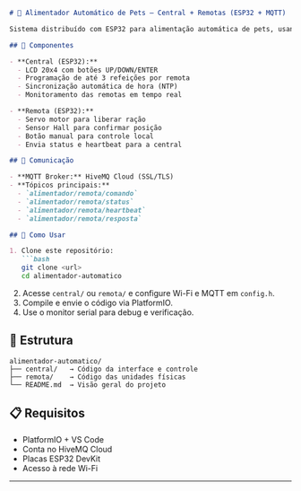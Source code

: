 ````md
# 🐾 Alimentador Automático de Pets – Central + Remotas (ESP32 + MQTT)

Sistema distribuído com ESP32 para alimentação automática de pets, usando arquitetura **Central/Remota** com comunicação **MQTT segura** e controle via **LCD + botões físicos**.

## 🔧 Componentes

- **Central (ESP32):**
  - LCD 20x4 com botões UP/DOWN/ENTER
  - Programação de até 3 refeições por remota
  - Sincronização automática de hora (NTP)
  - Monitoramento das remotas em tempo real

- **Remota (ESP32):**
  - Servo motor para liberar ração
  - Sensor Hall para confirmar posição
  - Botão manual para controle local
  - Envia status e heartbeat para a central

## 🔗 Comunicação

- **MQTT Broker:** HiveMQ Cloud (SSL/TLS)
- **Tópicos principais:**
  - `alimentador/remota/comando`
  - `alimentador/remota/status`
  - `alimentador/remota/heartbeat`
  - `alimentador/remota/resposta`

## 🚀 Como Usar

1. Clone este repositório:
   ```bash
   git clone <url>
   cd alimentador-automatico
````

2. Acesse `central/` ou `remota/` e configure Wi-Fi e MQTT em `config.h`.
3. Compile e envie o código via PlatformIO.
4. Use o monitor serial para debug e verificação.

## 📁 Estrutura

```
alimentador-automatico/
├── central/   → Código da interface e controle
├── remota/    → Código das unidades físicas
└── README.md  → Visão geral do projeto
```

## 📋 Requisitos

* PlatformIO + VS Code
* Conta no HiveMQ Cloud
* Placas ESP32 DevKit
* Acesso à rede Wi-Fi

---
